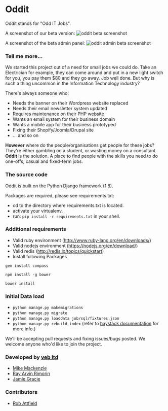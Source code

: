 # Oddit

Oddit stands for "Odd IT Jobs".

A screenshot of our beta version:
![oddit beta screenshot](http://i.imgur.com/VDob5Cj.png)

A screenshot of the beta admin panel:
![oddit admin beta screenshot](http://i.imgur.com/paEFzTG.png)

### Tell me more...
We started this project out of a need for small jobs we could do.  Take an Electrician for example, they can come around and put in a new light switch for you, you pay them $80 and they go away. Job well done. But why is such a thing uncommon in the Information Technology industry?

There's always someone who:

 - Needs the banner on their Wordpress website replaced
 - Needs their email newsletter system updated
 - Requires maintenance on their PHP website
 - Wants an email system for their business domain
 - Wants a mobile app for their business prototyped
 - Fixing their Shopify/Joomla/Drupal site
 - ... and so on

**However** where do the people/organisations get people for these jobs? They're either gambling on a student, or wasting money on a consultant. **Oddit** is the solution. A place to find people with the skills you need to do one-offs, casual and fixed-term jobs.

### The source code

Oddit is built on the Python Django framework (1.8).

Packages are required, please see requirements.txt:

 - cd to the directory where requirements.txt is located.
 - activate your virtualenv.
 - run: `pip install -r requirements.txt` in your shell.


### Additional requirements

 - Valid ruby environment (http://www.ruby-lang.org/en/downloads/)
 - Valid nodejs environment (https://nodejs.org/en/download/)
 - Valid redis (http://redis.io/topics/quickstart)
 - Install following Packages

 `gem install compass`

 `npm install -g bower`

 `bower install`


### Initial Data load

 - `python manage.py makemigrations`
 - `python manage.py migrate`
 - `python manage.py loaddata job/sql/fixtures.json`
 - `python manage.py rebuild_index` (refer to [haystack documentation](http://django-haystack.readthedocs.io/en/v2.5.0/tutorial.html#installation) for more info.)

We'll be accepting pull requests and fixing issues/bugs posted. We welcome anyone who'd like to join the project.

### Developed by [veb ltd](http://veb.nz)
- [Mike Mackenzie](https://github.com/veb)
- [Ray Arvin Rimorin](https://github.com/avwave)
- [Jamie Gracie](https://github.com/Kingy)

### Contributors
- [Rob Attfield](https://github.com/rattfieldnz)

